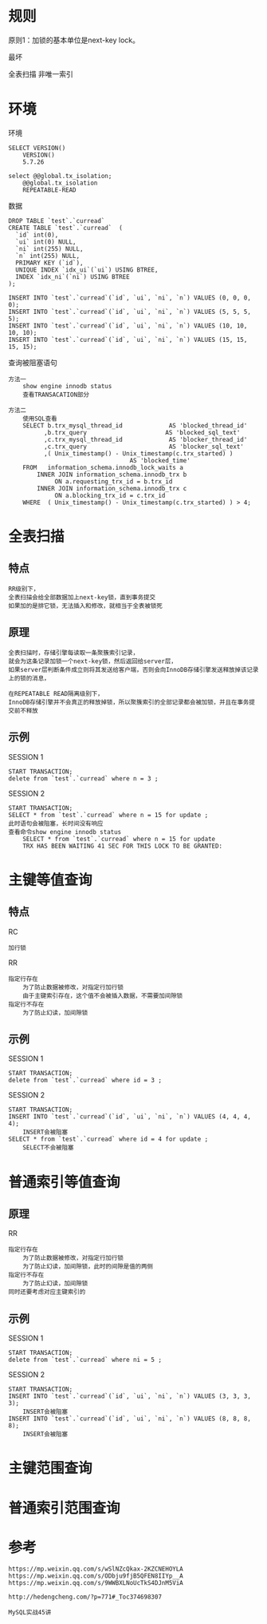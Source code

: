 

# 规则

原则1：加锁的基本单位是next-key lock。


最坏

全表扫描
非唯一索引


# 环境


环境

    SELECT VERSION()
        VERSION()
        5.7.26

    select @@global.tx_isolation;
        @@global.tx_isolation
        REPEATABLE-READ

数据

    DROP TABLE `test`.`curread`
    CREATE TABLE `test`.`curread`  (
      `id` int(0),
      `ui` int(0) NULL,
      `ni` int(255) NULL,
      `n` int(255) NULL,
      PRIMARY KEY (`id`),
      UNIQUE INDEX `idx_ui`(`ui`) USING BTREE,
      INDEX `idx_ni`(`ni`) USING BTREE
    );
    
    INSERT INTO `test`.`curread`(`id`, `ui`, `ni`, `n`) VALUES (0, 0, 0, 0);
    INSERT INTO `test`.`curread`(`id`, `ui`, `ni`, `n`) VALUES (5, 5, 5, 5);
    INSERT INTO `test`.`curread`(`id`, `ui`, `ni`, `n`) VALUES (10, 10, 10, 10);
    INSERT INTO `test`.`curread`(`id`, `ui`, `ni`, `n`) VALUES (15, 15, 15, 15);

查询被阻塞语句

    方法一
        show engine innodb status
        查看TRANSACATION部分
    
    方法二
        使用SQL查看
        SELECT b.trx_mysql_thread_id             AS 'blocked_thread_id' 
              ,b.trx_query                      AS 'blocked_sql_text' 
              ,c.trx_mysql_thread_id             AS 'blocker_thread_id'
              ,c.trx_query                       AS 'blocker_sql_text'
              ,( Unix_timestamp() - Unix_timestamp(c.trx_started) ) 
                                      AS 'blocked_time' 
        FROM   information_schema.innodb_lock_waits a 
            INNER JOIN information_schema.innodb_trx b 
                 ON a.requesting_trx_id = b.trx_id 
            INNER JOIN information_schema.innodb_trx c 
                 ON a.blocking_trx_id = c.trx_id 
        WHERE  ( Unix_timestamp() - Unix_timestamp(c.trx_started) ) > 4; 
        


# 全表扫描

## 特点

    RR级别下，
    全表扫描会给全部数据加上next-key锁，直到事务提交
    如果加的是排它锁，无法插入和修改，就相当于全表被锁死

## 原理

    全表扫描时，存储引擎每读取一条聚簇索引记录，
    就会为这条记录加锁一个next-key锁，然后返回给server层，
    如果server层判断条件成立则将其发送给客户端，否则会向InnoDB存储引擎发送释放掉该记录上的锁的消息，
    
    在REPEATABLE READ隔离级别下，
    InnoDB存储引擎并不会真正的释放掉锁，所以聚簇索引的全部记录都会被加锁，并且在事务提交前不释放
    
## 示例

SESSION 1

    START TRANSACTION;
    delete from `test`.`curread` where n = 3 ; 

SESSION 2

    START TRANSACTION;
    SELECT * from `test`.`curread` where n = 15 for update ;     
    此时语句会被阻塞，长时间没有响应
    查看命令show engine innodb status
        SELECT * from `test`.`curread` where n = 15 for update
        TRX HAS BEEN WAITING 41 SEC FOR THIS LOCK TO BE GRANTED:

    



# 主键等值查询

## 特点
    
RC   

    加行锁

RR

    指定行存在 
        为了防止数据被修改，对指定行加行锁
        由于主键索引存在，这个值不会被插入数据，不需要加间隙锁  
    指定行不存在 
        为了防止幻读，加间隙锁 

## 示例    
   
SESSION 1

    START TRANSACTION;
    delete from `test`.`curread` where id = 3 ; 

SESSION 2   

    START TRANSACTION;
    INSERT INTO `test`.`curread`(`id`, `ui`, `ni`, `n`) VALUES (4, 4, 4, 4);
        INSERT会被阻塞
    SELECT * from `test`.`curread` where id = 4 for update ; 
        SELECT不会被阻塞

   
# 普通索引等值查询

## 原理

RR

    指定行存在 
        为了防止数据被修改，对指定行加行锁
        为了防止幻读，加间隙锁，此时的间隙是值的两侧 
    指定行不存在 
        为了防止幻读，加间隙锁 
    同时还要考虑对应主键索引的
    
## 示例

SESSION 1

    START TRANSACTION;
    delete from `test`.`curread` where ni = 5 ; 

SESSION 2   

    START TRANSACTION;
    INSERT INTO `test`.`curread`(`id`, `ui`, `ni`, `n`) VALUES (3, 3, 3, 3);
        INSERT会被阻塞
    INSERT INTO `test`.`curread`(`id`, `ui`, `ni`, `n`) VALUES (8, 8, 8, 8);
        INSERT会被阻塞


     
    
#  主键范围查询
#  普通索引范围查询





# 参考

    https://mp.weixin.qq.com/s/wSlNZcQkax-2KZCNEHOYLA
    https://mp.weixin.qq.com/s/ODbju9fjB5QFEN8IIYp__A
    https://mp.weixin.qq.com/s/9WWBXLNoUcTkS4DJnM5ViA
    
    http://hedengcheng.com/?p=771#_Toc374698307
    
    MySQL实战45讲

                 